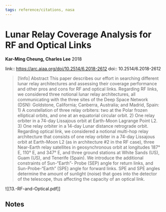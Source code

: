 ```yaml
---
tags: reference/citations, nasa
---
```

# Lunar Relay Coverage Analysis for RF and Optical Links

**Kar-Ming Cheung, Charles Lee**
2018

link:: https://arc.aiaa.org/doi/10.2514/6.2018-2612
doi:: 10.2514/6.2018-2612

> [!info] Abstract
> This paper describes our effort in searching different lunar relay architectures and assessing their coverage performance and other pros and cons for RF and optical links. Regarding RF links, we considered three notional lunar relay architectures, all communicating with the three sites of the Deep Space Network (DSN): Goldstone, California; Canberra, Australia; and Madrid, Spain: 1) A constellation of three relay orbiters: two at the Polar frozen elliptical orbits, and one at an equatorial circular orbit. 2) One relay orbiter in a 74-day Lissajous orbit at Earth-Moon Lagrange Point L2. 3) One relay orbiter in a 14-day Lunar distance retrograde orbit. Regarding optical link, we considered a notional multi-hop relay architecture that consists of one relay orbiter in a 74-day Lissajous orbit at Earth-Moon L2 (as in architecture #2 in the RF case), three Near-Earth relay satellites in geosynchronous orbit at longitudes 187° E, 110° E, and 347° E, and three ground stations at White Sands (US), Guam (US), and Tenerife (Spain). We introduce the additional constraints of Sun-“Earth”- Probe (SEP) angle for return links, and Sun-Probe-“Earth” (SPE) angle for forward links. SPE and SPE angles determine the amount of sunlight (noise) that goes into the detector of the telescope, thus affecting the capacity of an optical link.


![[13.-RF-and-Optical.pdf]]
## Notes

